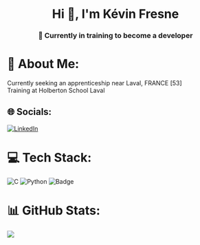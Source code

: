 <h1 align="center">Hi 👋, I'm Kévin Fresne</h1>
<h3 align="center">🌱 Currently in training to become a developer</h3>

# 💫 About Me:
Currently seeking an apprenticeship near Laval, FRANCE [53]<br/>
Training at Holberton School Laval

## 🌐 Socials:
[![LinkedIn](https://img.shields.io/badge/LinkedIn-%230077B5.svg?logo=linkedin&logoColor=white)](https://www.linkedin.com/in/kevin-fresne-49a048363/) 

# 💻 Tech Stack:
![C](https://img.shields.io/badge/c-%2300599C.svg?style=for-the-badge&logo=c&logoColor=white)
![Python](https://img.shields.io/badge/Python-%2314354C.svg?style=for-the-badge&logo=python&logoColor=white)
![Badge](https://img.shields.io/badge/Unreal%20Engine%205-white?style=for-the-badge&logo=unrealengine&logoColor=black)

# 📊 GitHub Stats:
![](https://github-readme-stats.vercel.app/api/top-langs/?username=GuarickGit&theme=dark&hide_border=false&include_all_commits=false&count_private=false&layout=compact)

<!-- Proudly created with GPRM ( https://gprm.itsvg.in ) -->
